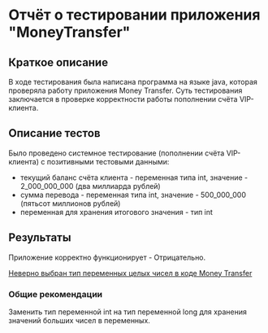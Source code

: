 # Отчёт о тестировании приложения "MoneyTransfer" #
## Краткое описание ##

В ходе тестирования была написана программа на языке java, которая проверяла работу приложения Money Transfer.
Суть тестирования заключается в проверке корректности работы пополнении счёта VIP-клиента.

## Описание тестов ##
Было проведено системное тестирование (пополнении счёта VIP-клиента) с позитивными тестовыми данными: 
- текущий баланс счёта клиента - переменная типа int, значение - 2_000_000_000 (два миллиарда рублей)
- сумма перевода - переменная типа int, значение - 500_000_000 (пятьсот миллионов рублей)
- переменная для хранения итогового значения - тип int

## Результаты ##

Приложение корректно функционирует - Отрицательно.

[Неверно выбран тип переменных целых чисел в коде Money Transfer](https://github.com/ZhukovaAnna/MoneyTransfer/issues/1)

### Общие рекомендации ###

 Заменить тип переменной int на тип переменной long для хранения значений больших чисел в переменных.
